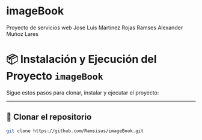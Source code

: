 # imageBook
Proyecto de servicios web
Jose Luis Martinez Rojas
Ramses Alexander Muñoz Lares

# 📦 Instalación y Ejecución del Proyecto `imageBook`

Sigue estos pasos para clonar, instalar y ejecutar el proyecto:

---

## 🔁 Clonar el repositorio

```bash
git clone https://github.com/Ramsisus/imageBook.git
